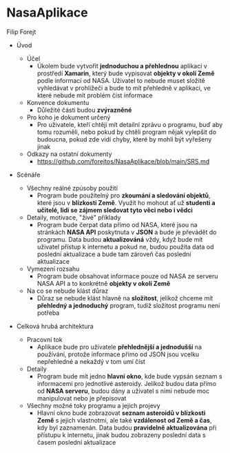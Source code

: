 # NasaAplikace
Filip Forejt
* Úvod
  * Účel
    * Úkolem bude vytvořit **jednoduchou a přehlednou** aplikaci v prostředí **Xamarin**, který bude vypisovat **objekty v okolí Země** podle informací od NASA. Uživatel to nebude muset složitě vyhledávat v prohlížeči a bude to mít přehledně v aplikaci, ve které nebude mít problém číst informace
  * Konvence dokumentu
    * Důležité části budou **zvýrazněné**
  * Pro koho je dokument určený
    * Pro uživatele, kteří chtějí mít detailní zprávu o programu, buď aby tomu rozuměli, nebo pokud by chtěli program nějak vylepšit do budoucna, pokud zde vidí chyby, které by mohli být vyřešeny jinak
  * Odkazy na ostatní dokumenty
    * https://github.com/forejtos/NasaAplikace/blob/main/SRS.md

* Scénáře
  * Všechny reálné zpúsoby použití
    * Program bude použitelný pro **zkoumání a sledování objektů**, které jsou v **blízkosti Země**. Využít ho mohout ať už **studenti a učitelé, lidi se zájmem sledovat tyto věci nebo i vědci**
  * Detaily, motivace, "živé" příklady
    * Program bude čerpat data přímo od NASA, které jsou na stránkách **NASA API** poskytnuta v **JSON** a bude je převádět do programu. Data budou **aktualizováná** vždy, když bude mít uživatel přístup k internetu a pokud ne, budou použita data od poslední aktualizace a bude tam zároveň čas poslední aktualizace
  * Vymezení rozsahu
    * Program bude obsahovat informace pouze od NASA ze serveru NASA API a to konkrétně **objekty v okolí Země**
  * Na co se nebude klást důraz
    * Důraz se nebude klást hlavně na **složitost**, jelikož chceme mít **přehledný a jednoduchý** program, tudíž složitost programu není potřeba
* Celková hrubá architektura
  * Pracovní tok
    * Aplikace bude pro uživatele **přehlednější a jednodušší** na používání, protože informace přímo od JSON jsou vcelku nepřehledné a nekaždý v tom umí číst
  * Detaily
    * Program bude mít jedno **hlavní okno**, kde bude vypsán seznam s informacemi pro jednotlivé asteroidy. Jelikož budou data přímo od **NASA serveru**, budou dány a uživatel s nimi nebude moc manipulovat nebo je přepisovat
  * Všechny možné toky programu a jejich projevy
    * Hlavní okno bude zobrazovat **seznam asteroidů v blízkosti Země** s jejich vlastnotmi, ale také **vzdálenost od Země a čas**, kdy byl zaznamenán. Data budou **pravidelně aktualizována** při přístupu k internetu, jinak budou zobrazeny poslední data s časem poslední aktualizace


